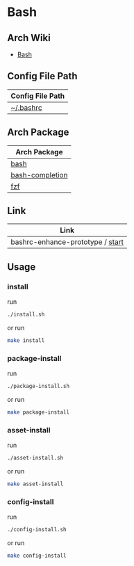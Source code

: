 
# Bash


## Arch Wiki

* [Bash](https://wiki.archlinux.org/title/bash)




## Config File Path

| Config File Path |
| --- |
| [~/.bashrc](./asset/overlay/etc/skel/.bashrc) |




## Arch Package

| Arch Package |
| --- |
| [bash](https://archlinux.org/packages/core/x86_64/bash/) |
| [bash-completion](https://archlinux.org/packages/extra/any/bash-completion/) |
| [fzf](https://archlinux.org/packages/extra/x86_64/fzf/) |




## Link

| Link |
| --- |
| bashrc-enhance-prototype / [start](https://github.com/samwhelp/bashrc-enhance-prototype/tree/main/prototype/start/debian) |




## Usage


### install

run

``` sh
./install.sh
```

or run

``` sh
make install
```


### package-install

run

``` sh
./package-install.sh
```

or run

``` sh
make package-install
```


### asset-install

run

``` sh
./asset-install.sh
```

or run

``` sh
make asset-install
```


### config-install

run

``` sh
./config-install.sh
```

or run

``` sh
make config-install
```
